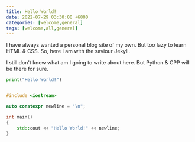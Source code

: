 ```yaml
---
title: Hello World!
date: 2022-07-29 03:30:00 +6000
categories: [welcome,general]
tags: [welcome,all,general]
---
```


I have always wanted a personal blog site of my own. But too lazy to learn HTML & CSS. 
So, here I am with the saviour Jekyll. 

I still don't know what am I going to write about here. But Python & CPP will be there
for sure.

```python
print("Hello World!")
```

```cpp

#include <iostream>

auto constexpr newline = "\n"; 

int main()
{
	std::cout << "Hello World!" << newline;
}
```